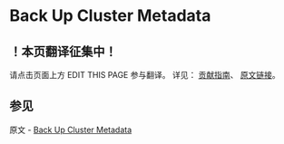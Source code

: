 # Back Up Cluster Metadata

## ！本页翻译征集中！

请点击页面上方 EDIT THIS PAGE 参与翻译。
详见：
[贡献指南]( https://github.com/JinMuInfo/MongoDB-Manual-zh/blob/master/CONTRIBUTING.md )、
[原文链接](  https://docs.mongodb.com/manual/tutorial/backup-sharded-cluster-metadata/  )。

## 参见

原文 - [Back Up Cluster Metadata]( https://docs.mongodb.com/manual/tutorial/backup-sharded-cluster-metadata/ )

